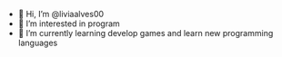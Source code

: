 - 👋 Hi, I’m @liviaalves00
- 👀 I’m interested in program
- 🌱 I’m currently learning develop games and learn new programming languages
<!---
liviaalves00/liviaalves00 is a ✨ special ✨ repository because its `README.md` (this file) appears on your GitHub profile.
You can click the Preview link to take a look at your changes.
--->
